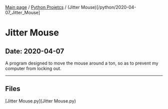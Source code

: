 [Main page](/) / [Python Projetcs](/python) / (Jitter Mouse)[/python/2020-04-07_Jitter_Mouse]

# Jitter Mouse

## Date: 2020-04-07

A program designed to move the mouse around a ton, so as to prevent my computer from locking out.

-----

## Files

[Jitter Mouse.py](Jitter Mouse.py)